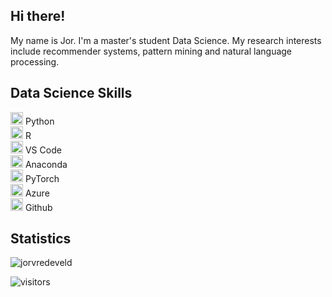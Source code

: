 <!--
**jorvredeveld/jorvredeveld** is a ✨ _special_ ✨ repository because its `README.md` (this file) appears on your GitHub profile.

Here are some ideas to get you started:

- 🔭 I’m currently working on ...
- 🌱 I’m currently learning ...
- 👯 I’m looking to collaborate on ...
- 🤔 I’m looking for help with ...
- 💬 Ask me about ...
- 📫 How to reach me: ...
- 😄 Pronouns: ...
- ⚡ Fun fact: ...
-->
<h2>Hi there!</h2>
My name is Jor. I'm a master's student Data Science.
My research interests include recommender systems, pattern mining and natural language processing. 


<h2>Data Science Skills</h2>
<p align="left">
<img src="https://cdn.jsdelivr.net/gh/devicons/devicon/icons/python/python-original-wordmark.svg" alt="Python" width="20" height="20" /> Python <br>
<img src="https://cdn.jsdelivr.net/gh/devicons/devicon/icons/r/r-original.svg" alt="R" width="20" height="20" /> R <br>
<img src="https://cdn.jsdelivr.net/gh/devicons/devicon/icons/vscode/vscode-original-wordmark.svg" alt="VS Code" width="20" height="20" /> VS Code <br>
<img src="https://cdn.jsdelivr.net/gh/devicons/devicon/icons/anaconda/anaconda-original.svg" alt="Anaconda" width="20" height="20" /> Anaconda <br>
<img src="https://cdn.jsdelivr.net/gh/devicons/devicon/icons/pytorch/pytorch-original-wordmark.svg" alt="PyTorch" width="20" height="20" /> PyTorch <br>
<img src="https://cdn.jsdelivr.net/gh/devicons/devicon/icons/azure/azure-original-wordmark.svg" alt="Azure" width="20" height="20" /> Azure <br>
<img src="https://cdn.jsdelivr.net/gh/devicons/devicon/icons/github/github-original.svg" alt="Github" width="20" height="20" /> Github
</p>

<h2>Statistics</h2>
<img src="https://github-readme-stats.vercel.app/api?username=jorvredeveld&show_icons=true&count_private=true" alt="jorvredeveld" />
<p><img src="https://visitor-badge.glitch.me/badge?page_id=jorvredeveld.jorvredeveld" alt="visitors"></p>

